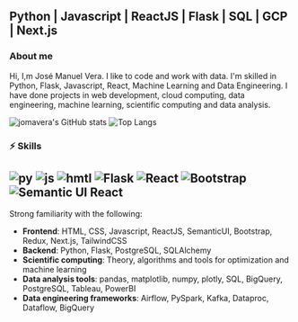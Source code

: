 ## Python | Javascript | ReactJS | Flask | SQL | GCP | Next.js

### About me
Hi, I,m José Manuel Vera. I like to code and work with data. I'm skilled in Python, Flask, Javascript, React, Machine Learning and Data Engineering. I have done projects in web development, cloud computing, data engineering, machine learning, scientific computing and data analysis.

![jomavera's GitHub stats](https://github-readme-stats.vercel.app/api?username=jomavera&theme=transparent)   ![Top Langs](https://github-readme-stats.vercel.app/api/top-langs/?username=jomavera&theme=transparent&layout=compact&hide=jupyter%20notebook)

### ⚡ Skills
![py](https://img.shields.io/badge/python-3670A0?style=for-the-badge&logo=python&logoColor=ffdd54) ![js](https://img.shields.io/badge/javascript-%23323330.svg?style=for-the-badge&logo=javascript&logoColor=%23F7DF1E) ![hmtl](https://img.shields.io/badge/html5-%23E34F26.svg?style=for-the-badge&logo=html5&logoColor=white) ![Flask](https://img.shields.io/badge/flask-%23000.svg?style=for-the-badge&logo=flask&logoColor=white) ![React](https://img.shields.io/badge/react-%2320232a.svg?style=for-the-badge&logo=react&logoColor=%2361DAFB) ![Bootstrap](https://img.shields.io/badge/bootstrap-%23563D7C.svg?style=for-the-badge&logo=bootstrap&logoColor=white) ![Semantic UI React](https://img.shields.io/badge/Semantic%20UI%20React-%2335BDB2.svg?style=for-the-badge&logo=SemanticUIReact&logoColor=white)
---
Strong familiarity with the following:
- **Frontend**: HTML, CSS, Javascript, ReactJS, SemanticUI, Bootstrap, Redux, Next.js, TailwindCSS
- **Backend**: Python, Flask, PostgreSQL, SQLAlchemy
- **Scientific computing**: Theory, algorithms and tools for optimization and machine learning
- **Data analysis tools**: pandas, matplotlib, numpy, plotly, SQL, BigQuery, PostgreSQL, Tableau, PowerBI
- **Data engineering frameworks**: Airflow, PySpark, Kafka, Dataproc, Dataflow, BigQuery
